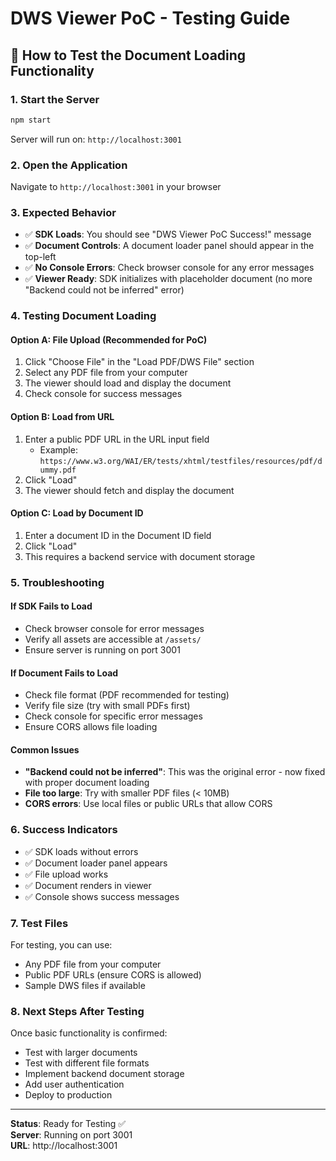 # DWS Viewer PoC - Testing Guide

## 🧪 How to Test the Document Loading Functionality

### 1. **Start the Server**
```bash
npm start
```
Server will run on: `http://localhost:3001`

### 2. **Open the Application**
Navigate to `http://localhost:3001` in your browser

### 3. **Expected Behavior**
- ✅ **SDK Loads**: You should see "DWS Viewer PoC Success!" message
- ✅ **Document Controls**: A document loader panel should appear in the top-left
- ✅ **No Console Errors**: Check browser console for any error messages
- ✅ **Viewer Ready**: SDK initializes with placeholder document (no more "Backend could not be inferred" error)

### 4. **Testing Document Loading**

#### **Option A: File Upload (Recommended for PoC)**
1. Click "Choose File" in the "Load PDF/DWS File" section
2. Select any PDF file from your computer
3. The viewer should load and display the document
4. Check console for success messages

#### **Option B: Load from URL**
1. Enter a public PDF URL in the URL input field
   - Example: `https://www.w3.org/WAI/ER/tests/xhtml/testfiles/resources/pdf/dummy.pdf`
2. Click "Load"
3. The viewer should fetch and display the document

#### **Option C: Load by Document ID**
1. Enter a document ID in the Document ID field
2. Click "Load"
3. This requires a backend service with document storage

### 5. **Troubleshooting**

#### **If SDK Fails to Load**
- Check browser console for error messages
- Verify all assets are accessible at `/assets/`
- Ensure server is running on port 3001

#### **If Document Fails to Load**
- Check file format (PDF recommended for testing)
- Verify file size (try with small PDFs first)
- Check console for specific error messages
- Ensure CORS allows file loading

#### **Common Issues**
- **"Backend could not be inferred"**: This was the original error - now fixed with proper document loading
- **File too large**: Try with smaller PDF files (< 10MB)
- **CORS errors**: Use local files or public URLs that allow CORS

### 6. **Success Indicators**
- ✅ SDK loads without errors
- ✅ Document loader panel appears
- ✅ File upload works
- ✅ Document renders in viewer
- ✅ Console shows success messages

### 7. **Test Files**
For testing, you can use:
- Any PDF file from your computer
- Public PDF URLs (ensure CORS is allowed)
- Sample DWS files if available

### 8. **Next Steps After Testing**
Once basic functionality is confirmed:
- Test with larger documents
- Test with different file formats
- Implement backend document storage
- Add user authentication
- Deploy to production

---

**Status**: Ready for Testing ✅  
**Server**: Running on port 3001  
**URL**: http://localhost:3001
